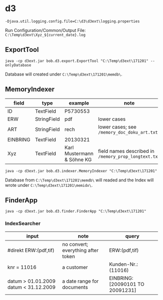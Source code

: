 # d3

```
-Djava.util.logging.config.file=C:\d3\d3ext\logging.properties
```

Run Configuration/Common/Output File: `C:\Temp\d3ext\Xyz_${current_date}.log`

## ExportTool

```
java -cp d3ext.jar bob.d3.export.ExportTool "C:\Temp\d3ext\171201" --onlyDatabase
```

Database will created under `C:\Temp\d3ext\171201\memdb\`.

## MemoryIndexer

| field | type | example | note |
| ----- | ---- | ------- | ---- |
| ID    | TextField | P5730553 | |
| ERW   | StringField | pdf | lower cases |
| ART | StringField | rech | lower cases; see ```/memory_doc_doku_art.txt``` |
| EINBRING | TextField | 20130321 |
| Xyz | TextField | Karl Mustermann & Söhne KG | field names described in ```/memory_prop_longtext.txt``` |

```
java -cp d3ext.jar bob.d3.indexer.MemoryIndexer "C:\Temp\d3ext\171201"
```

Database from `C:\Temp\d3ext\171201\memdb\` will readed and the Index will wrote under `C:\Temp\d3ext\171201\memidx\`.

## FinderApp

```
java -cp d3ext.jar bob.d3.finder.FinderApp "C:\Temp\d3ext\171201"
```

### IndexSearcher

| input | note | query |
| ----- | ---- | ----- | 
| #direkt ERW:(pdf,tif) | no convert; everything after token | ERW:(pdf,tif) |
| knr = 11016 | a customer | Kunden-Nr.:(11016) |
| datum > 01.01.2009 datum < 31.12.2009 | a date range for documents | EINBRING:[20090101 TO 20091231] |
